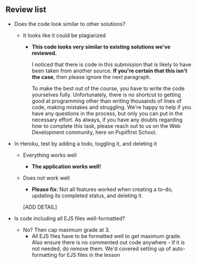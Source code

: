 ## Review list

- Does the code look similar to other solutions?

  - It looks like it could be plagiarized

    - **This code looks very similar to existing solutions we've reviewed.**

      I noticed that there is code in this submission that is likely to have been taken from another source. **If you're certain that this isn't the case**, then please ignore the next paragraph.

      To make the best out of the course, you have to write the code yourselves fully. Unfortunately, there is no shortcut to getting good at programming other than writing thousands of lines of code, making mistakes and struggling. We're happy to help if you have any questions in the process, but only you can put in the necessary effort. As always, if you have any doubts regarding how to complete this task, please reach out to us on the Web Development community, here on Pupilfirst School.

- In Heroku, test by adding a todo, toggling it, and deleting it

  - Everything works well
    - **The application works well!**
  - Does not work well

    - **Please fix**: Not all features worked when creating a to-do, updating its completed status, and deleting it.

    [ADD DETAIL]

- Is code including all EJS files well-formatted?
  - No? Then cap maximum grade at 3.
    - All EJS files have to be formatted well to get maximum grade. Also ensure there is no commented out code anywhere - if it is not needed, do remove them. We'd covered setting up of auto-formatting for EJS files in the lesson
